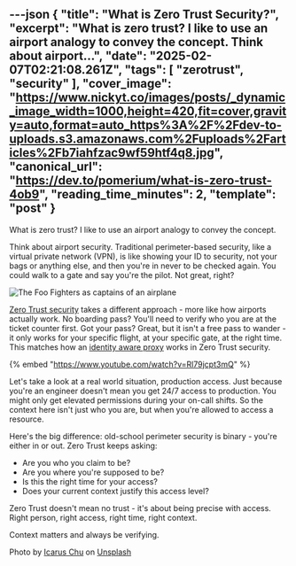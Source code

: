 ---json
{
  "title": "What is Zero Trust Security?",
  "excerpt": "What is zero trust? I like to use an airport analogy to convey the concept.  Think about airport...",
  "date": "2025-02-07T02:21:08.261Z",
  "tags": [
    "zerotrust",
    "security"
  ],
  "cover_image": "https://www.nickyt.co/images/posts/_dynamic_image_width=1000,height=420,fit=cover,gravity=auto,format=auto_https%3A%2F%2Fdev-to-uploads.s3.amazonaws.com%2Fuploads%2Farticles%2Fb7iahfzac9wf59htf4q8.jpg",
  "canonical_url": "https://dev.to/pomerium/what-is-zero-trust-4ob9",
  "reading_time_minutes": 2,
  "template": "post"
}
---

What is zero trust? I like to use an airport analogy to convey the concept.

Think about airport security. Traditional perimeter-based security, like a virtual private network (VPN), is like showing your ID to security, not your bags or anything else, and then you're in never to be checked again. You could walk to a gate and say you're the pilot. Not great, right?

![The Foo Fighters as captains of an airplane](https://media1.giphy.com/media/v1.Y2lkPTc5MGI3NjExY3F1eWphY29wd3g0N2RxcWFkMTFudWFkZ3BycjB6dTZwZzl5MDRqYSZlcD12MV9pbnRlcm5hbF9naWZfYnlfaWQmY3Q9Zw/3ohs7MNCq8mhWzWdyM/giphy.gif)

[Zero Trust security](https://www.pomerium.com/docs/internals/zero-trust) takes a different approach - more like how airports actually work. No boarding pass? You'll need to verify who you are at the ticket counter first. Got your pass? Great, but it isn't a free pass to wander - it only works for your specific flight, at your specific gate, at the right time. This matches how an [identity aware proxy](https://cloud.google.com/iap/docs/concepts-overview) works in Zero Trust security.

{% embed "https://www.youtube.com/watch?v=Rl79jcpt3mQ" %}

Let's take a look at a real world situation, production access. Just because you're an engineer doesn't mean you get 24/7 access to production. You might only get elevated permissions during your on-call shifts. So the context here isn't just who you are, but when you're allowed to access a resource.

Here's the big difference: old-school perimeter security is binary - you're either in or out. Zero Trust keeps asking:

* Are you who you claim to be?
* Are you where you're supposed to be?
* Is this the right time for your access?
* Does your current context justify this access level?

Zero Trust doesn't mean no trust - it's about being precise with access. Right person, right access, right time, right context.

Context matters and always be verifying.

Photo by <a href="https://unsplash.com/@encourline?utm_content=creditCopyText&utm_medium=referral&utm_source=unsplash">Icarus Chu</a> on <a href="https://unsplash.com/photos/people-walking-on-white-floor-tiles-3lzOGN3qcJM?utm_content=creditCopyText&utm_medium=referral&utm_source=unsplash">Unsplash</a>
